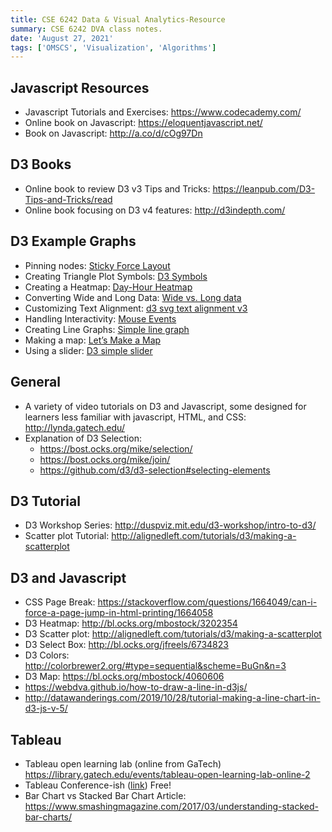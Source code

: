 ```yaml
---
title: CSE 6242 Data & Visual Analytics-Resource
summary: CSE 6242 DVA class notes.
date: 'August 27, 2021'
tags: ['OMSCS', 'Visualization', 'Algorithms']
---
```


## Javascript Resources

- Javascript Tutorials and Exercises: https://www.codecademy.com/ 
- Online book on Javascript: https://eloquentjavascript.net/
- Book on Javascript: http://a.co/d/cOg97Dn 

## D3 Books 

- Online book to review D3 v3 Tips and Tricks: https://leanpub.com/D3-Tips-and-Tricks/read 
- Online book focusing on D3 v4 features: http://d3indepth.com/ 

 
## D3 Example Graphs 

- Pinning nodes: [Sticky Force Layout](https://bl.ocks.org/mbostock/3750558)
- Creating Triangle Plot Symbols: [D3 Symbols](http://bl.ocks.org/kiranml1/6972900)
- Creating a Heatmap: [Day-Hour Heatmap](http://bl.ocks.org/tjdecke/5558084)
- Converting Wide and Long Data: [Wide vs. Long data](http://jonathansoma.com/tutorials/d3/wide-vs-long-data/)
- Customizing Text Alignment: [d3 svg text alignment v3](https://bl.ocks.org/emmasaunders/0016ee0a2cab25a643ee9bd4855d3464)
- Handling Interactivity: [Mouse Events](http://bl.ocks.org/WilliamQLiu/76ae20060e19bf42d774)
- Creating Line Graphs: [Simple line graph](http://bl.ocks.org/d3noob/4414436)
- Making a map: [Let’s Make a Map](https://bost.ocks.org/mike/map/)
- Using a slider: [D3 simple slider](https://bl.ocks.org/johnwalley/e1d256b81e51da68f7feb632a53c3518) 

## General 

- A variety of video tutorials on D3 and Javascript, some designed for learners less familiar with javascript, HTML, and CSS: http://lynda.gatech.edu/ 
- Explanation of D3 Selection: 
  - https://bost.ocks.org/mike/selection/
  - https://bost.ocks.org/mike/join/
  - https://github.com/d3/d3-selection#selecting-elements 

## D3 Tutorial

- D3 Workshop Series: http://duspviz.mit.edu/d3-workshop/intro-to-d3/
- Scatter plot Tutorial: http://alignedleft.com/tutorials/d3/making-a-scatterplot 

## D3 and Javascript 

- CSS Page Break: https://stackoverflow.com/questions/1664049/can-i-force-a-page-jump-in-html-printing/1664058 
- D3 Heatmap: http://bl.ocks.org/mbostock/3202354 
- D3 Scatter plot: http://alignedleft.com/tutorials/d3/making-a-scatterplot 
- D3 Select Box: http://bl.ocks.org/jfreels/6734823 
- D3 Colors: http://colorbrewer2.org/#type=sequential&scheme=BuGn&n=3 
- D3 Map: https://bl.ocks.org/mbostock/4060606 
- https://webdva.github.io/how-to-draw-a-line-in-d3js/
- http://datawanderings.com/2019/10/28/tutorial-making-a-line-chart-in-d3-js-v-5/

## Tableau 

- Tableau open learning lab (online from GaTech) https://library.gatech.edu/events/tableau-open-learning-lab-online-2 
- Tableau Conference-ish ([link](https://www.tableau.com/community/events/conference?utm_campaign=2019194_TC20_IHCON_USCA_en-US_2020-09-01_T2-TCinvite&utm_medium=Email&utm_source=Eloqua)) Free!
- Bar Chart vs Stacked Bar Chart Article: https://www.smashingmagazine.com/2017/03/understanding-stacked-bar-charts/ 

 